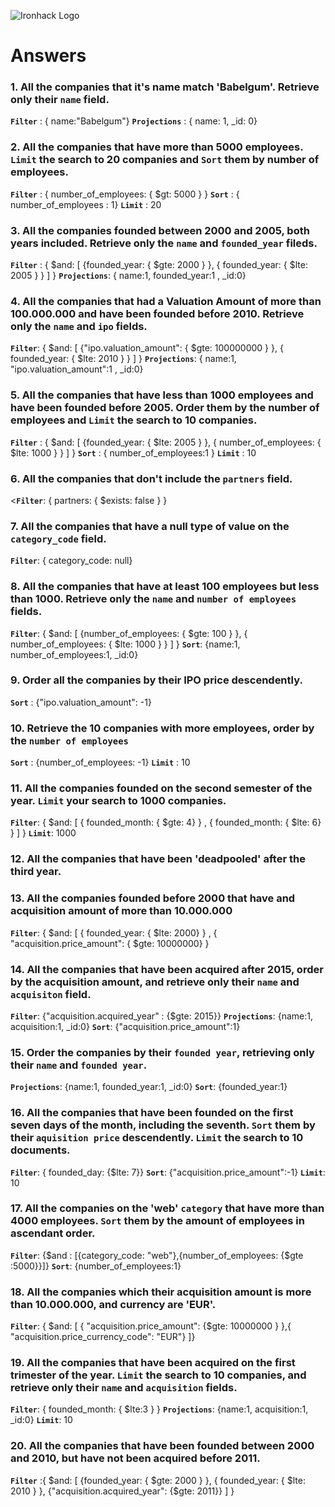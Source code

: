 ![Ironhack Logo](https://i.imgur.com/1QgrNNw.png)

# Answers

### 1. All the companies that it's name match 'Babelgum'. Retrieve only their `name` field.
**`Filter`** : { name:"Babelgum"}
**`Projections`** : { name: 1, _id: 0}


### 2. All the companies that have more than 5000 employees. **`Limit`** the search to 20 companies and **`Sort`** them by **number of employees**.

**`Filter`** : { number_of_employees: { $gt: 5000 } }
**`Sort`** : { number_of_employees : 1}
**`Limit`** : 20 


### 3. All the companies founded between 2000 and 2005, both years included. Retrieve only the `name` and `founded_year` fileds.

**`Filter`** : { $and: [ {founded_year: { $gte: 2000 } }, { founded_year: { $lte: 2005 } } ] }
**`Projections`**: { name:1, founded_year:1 , _id:0}

### 4. All the companies that had a Valuation Amount of more than 100.000.000 and have been founded before 2010. Retrieve only the `name` and `ipo` fields.

**`Filter`**: { $and: [ {"ipo.valuation_amount": { $gte: 100000000 } }, { founded_year: { $lte: 2010 } } ] }
**`Projections`**: { name:1, "ipo.valuation_amount":1 , _id:0}

### 5. All the companies that have less than 1000 employees and have been founded before 2005. Order them by the number of employees and **`Limit`** the search to 10 companies.

**`Filter`** : { $and: [ {founded_year: { $lte: 2005 } }, { number_of_employees: { $lte: 1000 } } ] }
**`Sort`** : { number_of_employees:1 }
**`Limit`** : 10

### 6. All the companies that don't include the `partners` field.

<**`Filter`**: { partners: { $exists: false } }

### 7. All the companies that have a null type of value on the `category_code` field.

**`Filter`**: { category_code: null}

### 8. All the companies that have at least 100 employees but less than 1000. Retrieve only the `name` and `number of employees` fields.

**`Filter`**: { $and: [ {number_of_employees: { $gte: 100 } }, { number_of_employees: { $lte: 1000 } } ] }
**`Sort`**: {name:1, number_of_employees:1, _id:0}

### 9. Order all the companies by their IPO price descendently.

**`Sort`** : {"ipo.valuation_amount": -1}

### 10. Retrieve the 10 companies with more employees, order by the `number of employees`

**`Sort`** : {number_of_employees: -1}
**`Limit`** : 10

### 11. All the companies founded on the second semester of the year. **`Limit`** your search to 1000 companies.

**`Filter`**: { $and: [ { founded_month: { $gte: 4} } , { founded_month: { $lte: 6} } ] }
**`Limit`**: 1000

### 12. All the companies that have been 'deadpooled' after the third year.

<!-- Your Code Goes Here -->

### 13. All the companies founded before 2000 that have and acquisition amount of more than 10.000.000

**`Filter`**: { $and: [ { founded_year: { $lte: 2000} } , { "acquisition.price_amount": { $gte: 10000000} }

### 14. All the companies that have been acquired after 2015, order by the acquisition amount, and retrieve only their `name` and `acquisiton` field.

**`Filter`**: {"acquisition.acquired_year" : {$gte: 2015}}
**`Projections`**: {name:1, acquisition:1, _id:0}
**`Sort`**: {"acquisition.price_amount":1}


### 15. Order the companies by their `founded year`, retrieving only their `name` and `founded year`.

**`Projections`**: {name:1, founded_year:1, _id:0}
**`Sort`**: {founded_year:1}

### 16. All the companies that have been founded on the first seven days of the month, including the seventh. **`Sort`** them by their `aquisition price` descendently. **`Limit`** the search to 10 documents.

**`Filter`**: { founded_day: {$lte: 7}}
**`Sort`**: {"acquisition.price_amount":-1}
**`Limit`**: 10


### 17. All the companies on the 'web' `category` that have more than 4000 employees. **`Sort`** them by the amount of employees in ascendant order.

**`Filter`**: {$and : [{category_code: "web"},{number_of_employees: {$gte :5000}}]}
**`Sort`**: {number_of_employees:1}


### 18. All the companies which their acquisition amount is more than 10.000.000, and currency are 'EUR'.

**`Filter`**: { $and: [ { "acquisition.price_amount": {$gte: 10000000 } },{ "acquisition.price_currency_code": "EUR"} ]}

### 19. All the companies that have been acquired on the first trimester of the year. **`Limit`** the search to 10 companies, and retrieve only their `name` and `acquisition` fields.

**`Filter`**: { founded_month: { $lte:3 } }
**`Projections`**: {name:1, acquisition:1, _id:0}
**`Limit`**: 10

### 20. All the companies that have been founded between 2000 and 2010, but have not been acquired before 2011.

**`Filter`** :{ $and: [ {founded_year: { $gte: 2000 } }, { founded_year: { $lte: 2010 } }, {"acquisition.acquired_year": {$gte: 2011}} ] }
